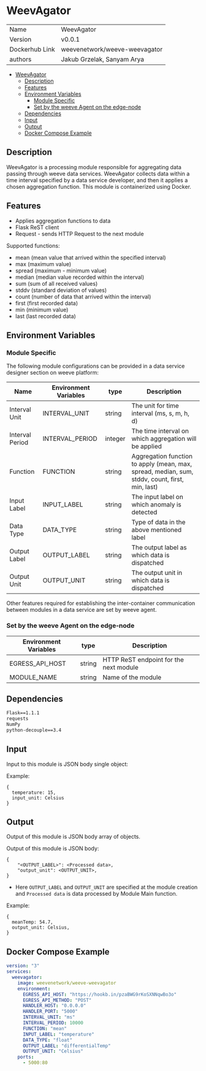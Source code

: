 # WeevAgator

|                |                                       |
| -------------- | ------------------------------------- |
| Name           | WeevAgator                            |
| Version        | v0.0.1                                |
| Dockerhub Link | weevenetwork/weeve-weevagator         |
| authors        | Jakub Grzelak, Sanyam Arya            |

- [WeevAgator](#weevagator)
  - [Description](#description)
  - [Features](#features)
  - [Environment Variables](#environment-variables)
    - [Module Specific](#module-specific)
    - [Set by the weeve Agent on the edge-node](#set-by-the-weeve-agent-on-the-edge-node)
  - [Dependencies](#dependencies)
  - [Input](#input)
  - [Output](#output)
  - [Docker Compose Example](#docker-compose-example)

## Description

WeevAgator is a processing module responsible for aggregating data passing through weeve data services.
WeevAgator collects data within a time interval specified by a data service developer, and then it applies a chosen aggregation function.
This module is containerized using Docker.

## Features

- Applies aggregation functions to data
- Flask ReST client
- Request - sends HTTP Request to the next module

Supported functions:
- mean (mean value that arrived within the specified interval)
- max (maximum value)
- spread (maximum - minimum value)
- median (median value recorded within the interval)
- sum (sum of all received values)
- stddv (standard deviation of values)
- count (number of data that arrived within the interval)
- first (first recorded data)
- min (minimum value)
- last (last recorded data)


## Environment Variables

### Module Specific

The following module configurations can be provided in a data service designer section on weeve platform:

| Name                 | Environment Variables     | type     | Description                                              |
| -------------------- | ------------------------- | -------- | -------------------------------------------------------- |
| Interval Unit        | INTERVAL_UNIT             | string   | The unit for time interval (ms, s, m, h, d)              |
| Interval Period      | INTERVAL_PERIOD           | integer  | The time interval on which aggregation will be applied   |
| Function             | FUNCTION                  | string   | Aggregation function to apply (mean, max, spread, median, sum, stddv, count, first, min, last) |
| Input Label          | INPUT_LABEL               | string   | The input label on which anomaly is detected             |
| Data Type            | DATA_TYPE                 | string   | Type of data in the above mentioned label                |
| Output Label         | OUTPUT_LABEL              | string   | The output label as which data is dispatched             |
| Output Unit          | OUTPUT_UNIT               | string   | The output unit in which data is dispatched              |

Other features required for establishing the inter-container communication between modules in a data service are set by weeve agent.

### Set by the weeve Agent on the edge-node

| Environment Variables | type   | Description                            |
| --------------------- | ------ | -------------------------------------- |
| EGRESS_API_HOST       | string | HTTP ReST endpoint for the next module |
| MODULE_NAME           | string | Name of the module                     |

## Dependencies

```txt
Flask==1.1.1
requests
NumPy
python-decouple==3.4
```

## Input

Input to this module is JSON body single object:

Example:

```node
{
  temperature: 15,
  input_unit: Celsius
}
```

## Output

Output of this module is JSON body array of objects.

Output of this module is JSON body:

```node
{
    "<OUTPUT_LABEL>": <Processed data>,
    "output_unit": <OUTPUT_UNIT>,
}
```
 
* Here `OUTPUT_LABEL` and `OUTPUT_UNIT` are specified at the module creation and `Processed data` is data processed by Module Main function.

Example:

```node
{
  meanTemp: 54.7,
  output_unit: Celsius,
}
```

## Docker Compose Example

```yml
version: "3"
services:
  weevagator:
    image: weevenetwork/weeve-weevagator
    environment:
      EGRESS_API_HOST: "https://hookb.in/pzaBWG9rKoSXNNqwBo3o"
      EGRESS_API_METHOD: "POST"
      HANDLER_HOST: "0.0.0.0"
      HANDLER_PORT: "5000"
      INTERVAL_UNIT: "ms"
      INTERVAL_PERIOD: 10000
      FUNCTION: "mean"
      INPUT_LABEL: "temperature"
      DATA_TYPE: "float"
      OUTPUT_LABEL: "differentialTemp"
      OUTPUT_UNIT: "Celsius"
    ports:
      - 5000:80
```
